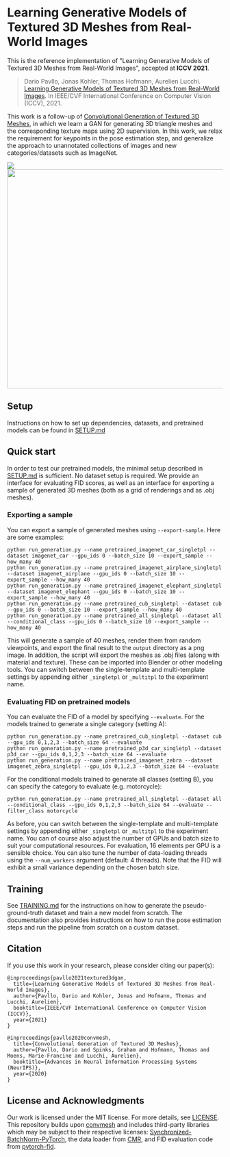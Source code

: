 # Learning Generative Models of Textured 3D Meshes from Real-World Images

This is the reference implementation of "Learning Generative Models of Textured 3D Meshes from Real-World Images", accepted at **ICCV 2021**.

> Dario Pavllo, Jonas Kohler, Thomas Hofmann, Aurelien Lucchi. [Learning Generative Models of Textured 3D Meshes from Real-World Images](https://arxiv.org/abs/2103.15627). In IEEE/CVF International Conference on Computer Vision (ICCV), 2021.

This work is a follow-up of [Convolutional Generation of Textured 3D Meshes](https://github.com/dariopavllo/convmesh), in which we learn a GAN for generating 3D triangle meshes and the corresponding texture maps using 2D supervision. In this work, we relax the requirement for keypoints in the pose estimation step, and generalize the approach to unannotated collections of images and new categories/datasets such as ImageNet.

![](images/samples.jpg)
<img src="images/animation.gif" width="512px" alt="" />

## Setup
Instructions on how to set up dependencies, datasets, and pretrained models can be found in [SETUP.md](SETUP.md)

## Quick start
In order to test our pretrained models, the minimal setup described in [SETUP.md](SETUP.md) is sufficient. No dataset setup is required.
We provide an interface for evaluating FID scores, as well as an interface for exporting a sample of generated 3D meshes (both as a grid of renderings and as .obj meshes).

### Exporting a sample
You can export a sample of generated meshes using `--export-sample`. Here are some examples:
```
python run_generation.py --name pretrained_imagenet_car_singletpl --dataset imagenet_car --gpu_ids 0 --batch_size 10 --export_sample --how_many 40
python run_generation.py --name pretrained_imagenet_airplane_singletpl --dataset imagenet_airplane --gpu_ids 0 --batch_size 10 --export_sample --how_many 40
python run_generation.py --name pretrained_imagenet_elephant_singletpl --dataset imagenet_elephant --gpu_ids 0 --batch_size 10 --export_sample --how_many 40
python run_generation.py --name pretrained_cub_singletpl --dataset cub --gpu_ids 0 --batch_size 10 --export_sample --how_many 40
python run_generation.py --name pretrained_all_singletpl --dataset all --conditional_class --gpu_ids 0 --batch_size 10 --export_sample --how_many 40
```
This will generate a sample of 40 meshes, render them from random viewpoints, and export the final result to the `output` directory as a png image. In addition, the script will export the meshes as .obj files (along with material and texture). These can be imported into Blender or other modeling tools. You can switch between the single-template and multi-template settings by appending either `_singletpl` or `_multitpl` to the experiment name.

### Evaluating FID on pretrained models
You can evaluate the FID of a model by specifying `--evaluate`. For the models trained to generate a single category (setting A):
```
python run_generation.py --name pretrained_cub_singletpl --dataset cub --gpu_ids 0,1,2,3 --batch_size 64 --evaluate
python run_generation.py --name pretrained_p3d_car_singletpl --dataset p3d_car --gpu_ids 0,1,2,3 --batch_size 64 --evaluate
python run_generation.py --name pretrained_imagenet_zebra --dataset imagenet_zebra_singletpl --gpu_ids 0,1,2,3 --batch_size 64 --evaluate
```

For the conditional models trained to generate all classes (setting B), you can specify the category to evaluate (e.g. motorcycle):
```
python run_generation.py --name pretrained_all_singletpl --dataset all --conditional_class --gpu_ids 0,1,2,3 --batch_size 64 --evaluate --filter_class motorcycle
```

As before, you can switch between the single-template and multi-template settings by appending either `_singletpl` or `_multitpl` to the experiment name.
You can of course also adjust the number of GPUs and batch size to suit your computational resources. For evaluation, 16 elements per GPU is a sensible choice. You can also tune the number of data-loading threads using the `--num_workers` argument (default: 4 threads). Note that the FID will exhibit a small variance depending on the chosen batch size.

## Training
See [TRAINING.md](TRAINING.md) for the instructions on how to generate the pseudo-ground-truth dataset and train a new model from scratch. The documentation also provides instructions on how to run the pose estimation steps and run the pipeline from scratch on a custom dataset.

## Citation
If you use this work in your research, please consider citing our paper(s):
```
@inproceedings{pavllo2021textured3dgan,
  title={Learning Generative Models of Textured 3D Meshes from Real-World Images},
  author={Pavllo, Dario and Kohler, Jonas and Hofmann, Thomas and Lucchi, Aurelien},
  booktitle={IEEE/CVF International Conference on Computer Vision (ICCV)},
  year={2021}
}

@inproceedings{pavllo2020convmesh,
  title={Convolutional Generation of Textured 3D Meshes},
  author={Pavllo, Dario and Spinks, Graham and Hofmann, Thomas and Moens, Marie-Francine and Lucchi, Aurelien},
  booktitle={Advances in Neural Information Processing Systems (NeurIPS)},
  year={2020}
}
```

## License and Acknowledgments
Our work is licensed under the MIT license. For more details, see [LICENSE](LICENSE).
This repository builds upon [convmesh](https://github.com/dariopavllo/convmesh) and includes third-party libraries which may be subject to their respective licenses: [Synchronized-BatchNorm-PyTorch](https://github.com/vacancy/Synchronized-BatchNorm-PyTorch), the data loader from [CMR](https://github.com/akanazawa/cmr), and FID evaluation code from [pytorch-fid](https://github.com/mseitzer/pytorch-fid).
